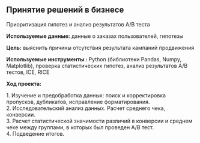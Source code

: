 ## Принятие решений в бизнесе

Приоритизация гипотез и анализ результатов A/B теста

<P> <B> Используемые данные:</B> данные о заказах пользователей, гипотезы </P>
<P> <B>Цель:</B>  выяснить причины отсутствия результата кампаний продвижения </P>  
<P> <B> Используемые инструменты :</B> Python (библиотеки Pandas, Numpy, Matplotlib), проверка статистических гипотез, анализ результатов A/B тестов, ICE, RICE </P>
<P><B>Ход проекта:</B></P>
<P>   1. Изучение и предобработка данных: поиск и корректировка пропусков, дубликатов, исправление форматирования.
    <BR> 2. Исследовательский анализ данных. Расчет среднего чека, конверсии.
    <BR> 3. Расчет статистической значимости различий в конверсии и среднем чеке между группами, в которых был проведен A/B тест.
    <BR> 4. Подведение итогов.
<BR></P>


